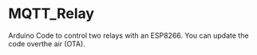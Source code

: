 # MQTT_Relay
Arduino Code to control two relays with an ESP8266. You can update the code overthe air (OTA).
